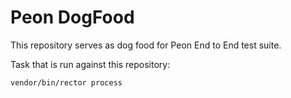 # Peon DogFood

This repository serves as dog food for Peon End to End test suite.

Task that is run against this repository:
```
vendor/bin/rector process
```
